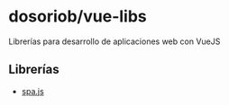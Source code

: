 # dosoriob/vue-libs

Librerías para desarrollo de aplicaciones web con VueJS

## Librerías

* [spa.js](spa.js.md)


